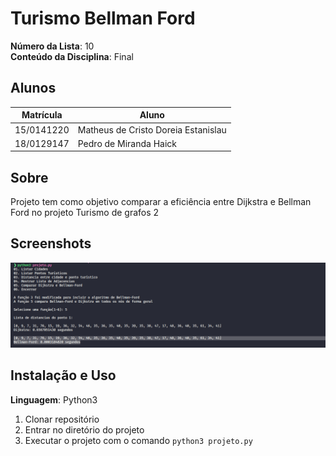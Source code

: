 
# Turismo Bellman Ford

**Número da Lista**: 10<br>
**Conteúdo da Disciplina**: Final<br>

## Alunos
|Matrícula | Aluno |
| -- | -- |
| 15/0141220  |  Matheus de Cristo Doreia Estanislau |
| 18/0129147  |  Pedro de Miranda Haick |

## Sobre 
Projeto tem como objetivo comparar a eficiência entre Dijkstra e Bellman Ford no projeto Turismo de grafos 2

## Screenshots

![Print1](https://raw.githubusercontent.com/projeto-de-algoritmos/Final_TurismoBellmanFord/master/final.png)

## Instalação e Uso
**Linguagem**: Python3<br>

1. Clonar repositório
2. Entrar no diretório do projeto
3. Executar o projeto com o comando ```python3 projeto.py```




